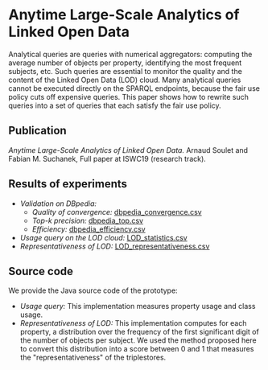 # Anytime Large-Scale Analytics of Linked Open Data

Analytical queries are queries with numerical aggregators: computing the average number of objects per property, identifying the most frequent subjects, etc. Such queries are essential to monitor the quality and the content of the Linked Open Data (LOD) cloud. Many analytical queries cannot be executed directly on the SPARQL endpoints, because the fair use policy cuts off expensive queries. This paper shows how to rewrite such queries into a set of queries that each satisfy the fair use policy.

## Publication

*Anytime Large-Scale Analytics of Linked Open Data.* Arnaud Soulet and Fabian M. Suchanek, Full paper at ISWC19 (research track).

## Results of experiments

- *Validation on DBpedia:*
  - *Quality of convergence:* [dbpedia_convergence.csv](results/dbpedia_convergence.csv)
  - *Top-k precision:* [dbpedia_top.csv](results/dbpedia_top.csv)
  - *Efficiency:* [dbpedia_efficiency.csv](results/dbpedia_efficiency.csv)
- *Usage query on the LOD cloud:* [LOD_statistics.csv](results/LOD_statistics.csv)
- *Representativeness of LOD:* [LOD_representativeness.csv](results/LOD_representativeness.csv)

## Source code

We provide the Java source code of the prototype:

- *Usage query:* This implementation measures property usage and class usage.
- *Representativeness of LOD:* This implementation computes for each property, a distribution over the frequency of the first significant digit of the number of objects per subject. We used the method proposed here to convert this distribution into a score between 0 and 1 that measures the "representativeness" of the triplestores.

